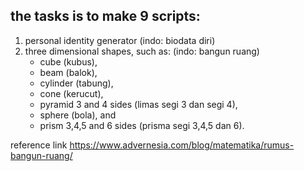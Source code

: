 ## the tasks is to make 9 scripts:
1. personal identity generator (indo: biodata diri)
2. three dimensional shapes, such as: (indo: bangun ruang)
    - cube (kubus),
    - beam (balok),
    - cylinder (tabung),
    - cone (kerucut),
    - pyramid 3 and 4 sides (limas segi 3 dan segi 4),
    - sphere (bola), and
    - prism 3,4,5 and 6 sides (prisma segi 3,4,5 dan 6).

reference link
https://www.advernesia.com/blog/matematika/rumus-bangun-ruang/
